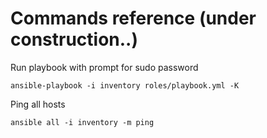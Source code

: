 # Commands reference (under construction..)

Run playbook with prompt for sudo password

`ansible-playbook -i inventory roles/playbook.yml -K`

Ping all hosts

`ansible all -i inventory -m ping`
